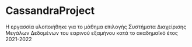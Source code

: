 # CassandraProject
Η εργασσία υλοποιήθηκε για το μάθημα επιλογής Συστήματα Διαχείρισης Μεγάλων Δεδομένων του εαρινού εξαμήνου κατά το ακαδημαϊκό έτος 2021-2022
